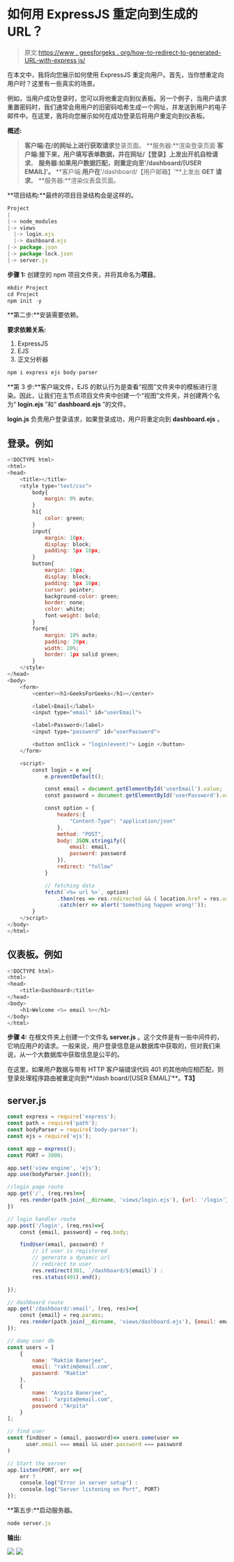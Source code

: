 # 如何用 ExpressJS 重定向到生成的 URL？

> 原文:[https://www . geesforgeks . org/how-to-redirect-to-generated-URL-with-express js/](https://www.geeksforgeeks.org/how-to-redirect-to-generated-url-with-expressjs/)

在本文中，我将向您展示如何使用 ExpressJS 重定向用户。首先，当你想重定向用户时？这里有一些真实的场景。

例如，当用户成功登录时，您可以将他重定向到仪表板。另一个例子，当用户请求重置密码时，我们通常会用用户的旧密码哈希生成一个网址，并发送到用户的电子邮件中。在这里，我将向您展示如何在成功登录后将用户重定向到仪表板。

**概述:**

> **客户端:**在**/**的网址上进行**获取请求**登录页面。
> **服务器:**渲染登录页面
> **客户端:**接下来，用户填写表单数据，并在网址**/【登录】**上发出**开机自检请求**。
> **服务器:**如果用户数据匹配，则重定向至**'/dashboard/[USER EMAIL]'。**
> **客户端:**用户在**'/dashboard/【用户邮箱】'**上发出 **GET 请求**。
> **服务器:**渲染仪表盘页面。

**项目结构:**最终的项目目录结构会是这样的。

```js
Project
|
|-> node_modules
|-> views
  |-> login.ejs
  |-> dashboard.ejs
|-> package.json
|-> package-lock.json
|-> server.js
```

**步骤 1:** 创建空的 npm 项目文件夹，并将其命名为**项目**。

```js
mkdir Project
cd Project 
npm init -y
```

**第二步:**安装需要依赖。

**要求依赖关系:**

1.  ExpressJS
2.  EJS
3.  正文分析器

```js
npm i express ejs body-parser
```

**第 3 步:**客户端文件，EJS 的默认行为是查看“视图”文件夹中的模板进行渲染。因此，让我们在主节点项目文件夹中创建一个“视图”文件夹，并创建两个名为“ **login.ejs** ”和“ **dashboard.ejs** ”的文件。

**login.js** 负责用户登录请求，如果登录成功，用户将重定向到 **dashboard.ejs** 。

## 登录。例如

```js
<!DOCTYPE html>
<html>
<head>
    <title></title>
    <style type="text/css">
        body{
            margin: 0% auto;
        }
        h1{
            color: green;
        }
        input{
            margin: 10px;
            display: block;
            padding: 5px 10px;
        }
        button{
            margin: 10px;
            display: block;
            padding: 5px 10px;
            cursor: pointer;
            background-color: green;
            border: none;
            color: white;
            font-weight: bold;            
        }
        form{
            margin: 10% auto;
            padding: 20px;
            width: 20%;
            border: 1px solid green;
        }
    </style>
</head>
<body>
    <form>
        <center><h1>GeeksForGeeks</h1></center>

        <label>Email</label>
        <input type="email" id="userEmail">

        <label>Password</label>
        <input type="password" id="userPassword">

        <button onClick = "login(event)"> Login </button>
    </form>

    <script>
        const login = e =>{
            e.preventDefault();

            const email = document.getElementById('userEmail').value;
            const password = document.getElementById('userPassword').value;

            const option = {
                headers:{
                    "Content-Type": "application/json"
                },
                method: "POST",
                body: JSON.stringify({
                    email: email,
                    password: password
                }),
                redirect: "follow"
            }    

            // fetching data
            fetch(`<%= url %>`, option)
                .then(res => res.redirected && ( location.href = res.url ))
                .catch(err => alert('Something happen wrong!'));
        }
    </script>
</body>
</html>
```

## 仪表板。例如

```js
<!DOCTYPE html>
<html>
<head>
    <title>Dashboard</title>
</head>
<body>
    <h1>Welcome <%= email %></h1>
</body>
</html>
```

**步骤 4:** 在根文件夹上创建一个文件名 **server.js** 。这个文件是有一些中间件的，它响应用户的请求。一般来说，用户登录信息是从数据库中获取的，但对我们来说，从一个大数据库中获取信息是公平的。

在这里，如果用户数据与带有 HTTP 客户端错误代码 401 的其他响应相匹配，则登录处理程序路由被重定向到**/dash board/[USER EMAIL]'**。**T3】**

## server.js

```js
const express = require('express');
const path = require('path');    
const bodyParser = require('body-parser'); 
const ejs = require('ejs');

const app = express();
const PORT = 3000;

app.set('view engine', 'ejs');
app.use(bodyParser.json());

//login page route
app.get('/', (req,res)=>{
    res.render(path.join(__dirname, 'views/login.ejs'), {url: '/login'});
})

// login handler route
app.post('/login', (req,res)=>{
    const {email, password} = req.body;

    findUser(email, password) ?
        // if user is registered
        // generate a dynamic url
        // redirect to user
        res.redirect(301, `/dashboard/${email}`) :
        res.status(401).end();

});

// dashboard route
app.get('/dashboard/:email', (req, res)=>{
    const {email} = req.params;
    res.render(path.join(__dirname, 'views/dashboard.ejs'), {email: email})
});

// damy user db
const users = [
    {
        name: "Raktim Banerjee",
        email: "raktim@email.com",
        password: "Raktim"
    },
    {
        name: "Arpita Banerjee",
        email: "arpita@email.com",
        password :"Arpita"
    }
];

// find user 
const findUser = (email, password)=> users.some(user => 
      user.email === email && user.password === password 
)

// Start the server
app.listen(PORT, err =>{
    err ? 
    console.log("Error in server setup") :
    console.log("Server listening on Port", PORT)
});
```

**第五步:**启动服务器。

```js
node server.js
```

**输出:**

![](img/3406d59f50c33a275d9e8558f28e8966.png) ![](img/68c0b53bd16ac9c21c3c4d0a24162d3e.png)
